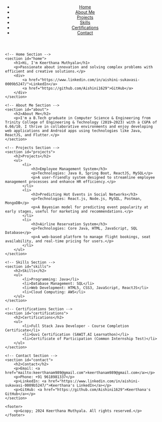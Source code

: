 <!DOCTYPE html>
<html lang="en">
<head>
    <meta charset="UTF-8">
    <meta name="viewport" content="width=device-width, initial-scale=1.0">
    <title>Keerthana Muthyala Portfolio</title>
    <link rel="stylesheet" href="style.css">
</head>
<body>
    <!-- Header -->
    <header>
        <nav>
            <ul>
                <li><a href="#home">Home</a></li>
                <li><a href="#about">About Me</a></li>
                <li><a href="#projects">Projects</a></li>
                <li><a href="#skills">Skills</a></li>
                <li><a href="#certifications">Certifications</a></li>
                <li><a href="#contact">Contact</a></li>
            </ul>
        </nav>
    </header>

    <!-- Home Section -->
    <section id="home">
        <h1>Hi, I'm Keerthana Muthyala</h1>
        <p>Passionate about innovation and solving complex problems with efficient and creative solutions.</p>
        <div>
            <a href="https://www.linkedin.com/in/aishini-sukavasi-0009b5247/">LinkedIn</a>
            <a href="https://github.com/Aishini1629">GitHub</a>
        </div>
    </section>

    <!-- About Me Section -->
    <section id="about">
        <h2>About Me</h2>
        <p>I'm a B.Tech graduate in Computer Science & Engineering from Trinity College of Engineering & Technology (2019–2023) with a CGPA of 6.66/10. I thrive in collaborative environments and enjoy developing web applications and Android apps using technologies like Java, ReactJS, and Flutter.</p>
    </section>

    <!-- Projects Section -->
    <section id="projects">
        <h2>Projects</h2>
        <ul>
            <li>
                <h3>Employee Management System</h3>
                <p>Technologies: Java 8, Spring Boot, ReactJS, MySQL</p>
                <p>A user-friendly system designed to streamline employee management processes and enhance HR efficiency.</p>
            </li>
            <li>
                <h3>Predicting Hot Events in Social Networks</h3>
                <p>Technologies: React.js, Node.js, MySQL, Postman, MongoDB</p>
                <p>A Bayesian model for predicting event popularity at early stages, useful for marketing and recommendations.</p>
            </li>
            <li>
                <h3>Airline Reservation System</h3>
                <p>Technologies: Core Java, HTML, JavaScript, SQL Database</p>
                <p>A web-based platform to manage flight bookings, seat availability, and real-time pricing for users.</p>
            </li>
        </ul>
    </section>

    <!-- Skills Section -->
    <section id="skills">
        <h2>Skills</h2>
        <ul>
            <li>Programming: Java</li>
            <li>Database Management: SQL</li>
            <li>Web Development: HTML5, CSS3, JavaScript, ReactJS</li>
            <li>Cloud Computing: AWS</li>
        </ul>
    </section>

    <!-- Certifications Section -->
    <section id="certifications">
        <h2>Certifications</h2>
        <ul>
            <li>Full Stack Java Developer - Course Completion Certificate</li>
            <li>Guvi Certification (SAWIT.AI Learnathon)</li>
            <li>Certificate of Participation (Common Internship Test)</li>
        </ul>
    </section>

    <!-- Contact Section -->
    <section id="contact">
        <h2>Contact</h2>
        <p>Email: <a href="mailto:keerthanam989@gmail.com">keerthanam989@gmail.com</a></p>
        <p>Phone: +91 9618981337</p>
        <p>LinkedIn: <a href="https://www.linkedin.com/in/aishini-sukavasi-0009b5247/">Keerthana's LinkedIn</a></p>
        <p>GitHub: <a href="https://github.com/Aishini1629">Keerthana's GitHub</a></p>
    </section>

    <footer>
        <p>&copy; 2024 Keerthana Muthyala. All rights reserved.</p>
    </footer>
</body>
</html>
